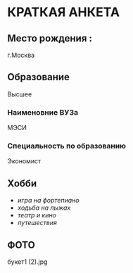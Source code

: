 # **КРАТКАЯ АНКЕТА**

## **Место рождения** : 
г.Москва
## **Образование**
Высшее
### **Наименовние ВУЗа**
МЭСИ
### **Cпециальность по образованию**
Экономист

## **Хобби**
- _игра на фортепиано_
- _ходьба на лыжах_
- _театр и кино_
- _путешествия_

## **ФОТО**

букет1 (2).jpg